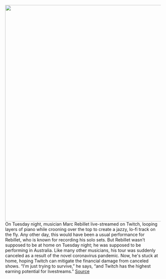 <img src='https://cdn.vox-cdn.com/thumbor/xaxMayLCnHI2Z6fP8U8XXFbuE9A=/8x99:2525x1708/1200x675/filters:focal(341x662:801x1122)/cdn.vox-cdn.com/uploads/chorus_image/image/66524210/Screen_Shot_2020_03_18_at_5.51.03_PM.0.png' width='700px' /><br/>
On Tuesday night, musician Marc Rebillet live-streamed on Twitch, looping layers of piano while crooning over the top to create a jazzy, lo-fi track on the fly. Any other day, this would have been a usual performance for Rebillet, who is known for recording his solo sets. But Rebillet wasn't supposed to be at home on Tuesday night; he was supposed to be performing in Australia. Like many other musicians, his tour was suddenly canceled as a result of the novel coronavirus pandemic. Now, he's stuck at home, hoping Twitch can mitigate the financial damage from canceled shows. “I'm just trying to survive,” he says, “and Twitch has the highest earning potential for livestreams.”
<a href='https://www.theverge.com/2020/3/19/21185220/tours-canceled-musicians-marc-rebillet-twitch-livestreaming-coronavirus'> Source <a/>